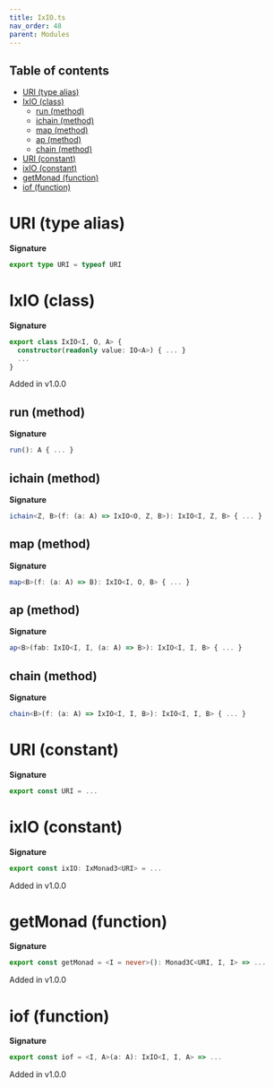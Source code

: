 ```yaml
---
title: IxIO.ts
nav_order: 48
parent: Modules
---
```


<h2 class="text-delta">Table of contents</h2>

- [URI (type alias)](#uri-type-alias)
- [IxIO (class)](#ixio-class)
  - [run (method)](#run-method)
  - [ichain (method)](#ichain-method)
  - [map (method)](#map-method)
  - [ap (method)](#ap-method)
  - [chain (method)](#chain-method)
- [URI (constant)](#uri-constant)
- [ixIO (constant)](#ixio-constant)
- [getMonad (function)](#getmonad-function)
- [iof (function)](#iof-function)

# URI (type alias)

**Signature**

```ts
export type URI = typeof URI
```

# IxIO (class)

**Signature**

```ts
export class IxIO<I, O, A> {
  constructor(readonly value: IO<A>) { ... }
  ...
}
```

Added in v1.0.0

## run (method)

**Signature**

```ts
run(): A { ... }
```

## ichain (method)

**Signature**

```ts
ichain<Z, B>(f: (a: A) => IxIO<O, Z, B>): IxIO<I, Z, B> { ... }
```

## map (method)

**Signature**

```ts
map<B>(f: (a: A) => B): IxIO<I, O, B> { ... }
```

## ap (method)

**Signature**

```ts
ap<B>(fab: IxIO<I, I, (a: A) => B>): IxIO<I, I, B> { ... }
```

## chain (method)

**Signature**

```ts
chain<B>(f: (a: A) => IxIO<I, I, B>): IxIO<I, I, B> { ... }
```

# URI (constant)

**Signature**

```ts
export const URI = ...
```

# ixIO (constant)

**Signature**

```ts
export const ixIO: IxMonad3<URI> = ...
```

Added in v1.0.0

# getMonad (function)

**Signature**

```ts
export const getMonad = <I = never>(): Monad3C<URI, I, I> => ...
```

Added in v1.0.0

# iof (function)

**Signature**

```ts
export const iof = <I, A>(a: A): IxIO<I, I, A> => ...
```

Added in v1.0.0
